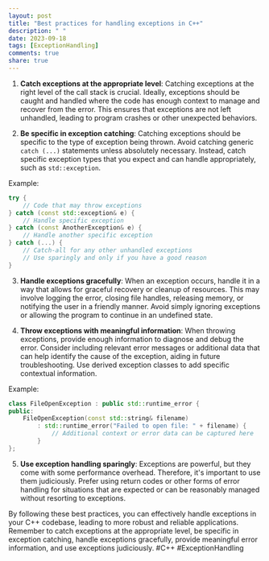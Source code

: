 ```yaml
---
layout: post
title: "Best practices for handling exceptions in C++"
description: " "
date: 2023-09-18
tags: [ExceptionHandling]
comments: true
share: true
---
```


1. **Catch exceptions at the appropriate level**: Catching exceptions at the right level of the call stack is crucial. Ideally, exceptions should be caught and handled where the code has enough context to manage and recover from the error. This ensures that exceptions are not left unhandled, leading to program crashes or other unexpected behaviors.

2. **Be specific in exception catching**: Catching exceptions should be specific to the type of exception being thrown. Avoid catching generic `catch (...)` statements unless absolutely necessary. Instead, catch specific exception types that you expect and can handle appropriately, such as `std::exception`.

Example:
```cpp
try {
    // Code that may throw exceptions
} catch (const std::exception& e) {
    // Handle specific exception
} catch (const AnotherException& e) {
    // Handle another specific exception
} catch (...) {
    // Catch-all for any other unhandled exceptions
    // Use sparingly and only if you have a good reason
}
```

3. **Handle exceptions gracefully**: When an exception occurs, handle it in a way that allows for graceful recovery or cleanup of resources. This may involve logging the error, closing file handles, releasing memory, or notifying the user in a friendly manner. Avoid simply ignoring exceptions or allowing the program to continue in an undefined state.

4. **Throw exceptions with meaningful information**: When throwing exceptions, provide enough information to diagnose and debug the error. Consider including relevant error messages or additional data that can help identify the cause of the exception, aiding in future troubleshooting. Use derived exception classes to add specific contextual information.

Example:
```cpp
class FileOpenException : public std::runtime_error {
public:
    FileOpenException(const std::string& filename)
        : std::runtime_error("Failed to open file: " + filename) {
            // Additional context or error data can be captured here
        }
};
```

5. **Use exception handling sparingly**: Exceptions are powerful, but they come with some performance overhead. Therefore, it's important to use them judiciously. Prefer using return codes or other forms of error handling for situations that are expected or can be reasonably managed without resorting to exceptions.

By following these best practices, you can effectively handle exceptions in your C++ codebase, leading to more robust and reliable applications. Remember to catch exceptions at the appropriate level, be specific in exception catching, handle exceptions gracefully, provide meaningful error information, and use exceptions judiciously. #C++ #ExceptionHandling